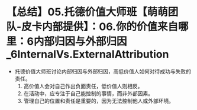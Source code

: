 # 【总结】05.托德价值大师班【萌萌团队-皮卡内部提供】：06.你的价值来自哪里：6内部归因与外部归因_6InternalVs.ExternalAttribution

-   托德价值大师班讨论内部归因与外部归因，高低价值人如何对待成功与失败的责任。
    1.  高价值人会对自己作出负面责任，低价值人则相反。
    2.  在活动中，应专注于自己能控制的事情，而非外部因素。
    3.  管理自己的位置和责任是重要的，因为无法控制他人或外部环境。